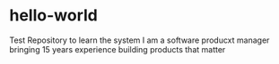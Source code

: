 # hello-world
Test Repository to learn the system
I am a software producxt manager bringing 15 years experience building products that matter

